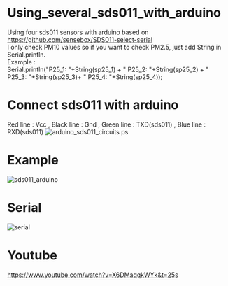 # Using_several_sds011_with_arduino
Using four sds011 sensors with arduino based on https://github.com/sensebox/SDS011-select-serial<br>
I only check PM10 values so if you want to check PM2.5, just add String in Serial.println.<br>
Example : <br>
Serial.println("P25_1: "+String(sp25_1) + "  P25_2: "+String(sp25_2) + "  P25_3: "+String(sp25_3)+ "  P25_4: "+String(sp25_4));

# Connect sds011 with arduino
Red line : Vcc , Black line : Gnd , Green line : TXD(sds011) , Blue line : RXD(sds011)
![arduino_sds011_circuits ps](https://user-images.githubusercontent.com/42115807/54341625-9c617600-467d-11e9-8250-38ff43135bee.png)

# Example
![sds011_arduino](https://user-images.githubusercontent.com/42115807/54341892-65d82b00-467e-11e9-908a-c08819106806.jpg)

# Serial 
![serial](https://user-images.githubusercontent.com/42115807/54342467-e0ee1100-467f-11e9-9c51-78605f760537.gif)

# Youtube
https://www.youtube.com/watch?v=X6DMaqqkWYk&t=25s

      
